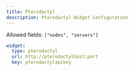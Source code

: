 ```yaml
---
title: Pterodactyl
description: Pterodactyl Widget Configuration
---
```


Allowed fields: `["nodes", "servers"]`

```yaml
widget:
  type: pterodactyl
  url: http://pterodactylhost:port
  key: pterodactylapikey
```
